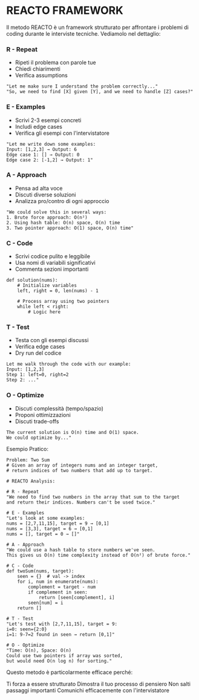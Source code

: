 # **REACTO FRAMEWORK**

Il metodo REACTO è un framework strutturato per affrontare i problemi di coding durante le interviste tecniche. Vediamolo nel dettaglio:

### R - Repeat

* Ripeti il problema con parole tue
* Chiedi chiarimenti
* Verifica assumptions

```
"Let me make sure I understand the problem correctly..."
"So, we need to find [X] given [Y], and we need to handle [Z] cases?"
```

### E - Examples

* Scrivi 2-3 esempi concreti
* Includi edge cases
* Verifica gli esempi con l'intervistatore

```
"Let me write down some examples:
Input: [1,2,3] → Output: 6
Edge case 1: [] → Output: 0
Edge case 2: [-1,2] → Output: 1"
```

### A - Approach
* Pensa ad alta voce
* Discuti diverse soluzioni
* Analizza pro/contro di ogni approccio

```
"We could solve this in several ways:
1. Brute force approach: O(n²)
2. Using hash table: O(n) space, O(n) time
3. Two pointer approach: O(1) space, O(n) time"
```

### C - Code
* Scrivi codice pulito e leggibile
* Usa nomi di variabili significativi
* Commenta sezioni importanti
```
def solution(nums):
    # Initialize variables
    left, right = 0, len(nums) - 1
    
    # Process array using two pointers
    while left < right:
        # Logic here
```

### T - Test
* Testa con gli esempi discussi
* Verifica edge cases
* Dry run del codice
```
Let me walk through the code with our example:
Input: [1,2,3]
Step 1: left=0, right=2
Step 2: ..."
```

### O - Optimize
* Discuti complessità (tempo/spazio)
* Proponi ottimizzazioni
* Discuti trade-offs
```
The current solution is O(n) time and O(1) space.
We could optimize by..."
```

Esempio Pratico:
```
Problem: Two Sum
# Given an array of integers nums and an integer target, 
# return indices of two numbers that add up to target.

# REACTO Analysis:

# R - Repeat
"We need to find two numbers in the array that sum to the target
and return their indices. Numbers can't be used twice."

# E - Examples
"Let's look at some examples:
nums = [2,7,11,15], target = 9 → [0,1]
nums = [3,3], target = 6 → [0,1]
nums = [], target = 0 → []"

# A - Approach
"We could use a hash table to store numbers we've seen.
This gives us O(n) time complexity instead of O(n²) of brute force."

# C - Code
def twoSum(nums, target):
    seen = {}  # val -> index
    for i, num in enumerate(nums):
        complement = target - num
        if complement in seen:
            return [seen[complement], i]
        seen[num] = i
    return []

# T - Test
"Let's test with [2,7,11,15], target = 9:
i=0: seen={2:0}
i=1: 9-7=2 found in seen → return [0,1]"

# O - Optimize
"Time: O(n), Space: O(n)
Could use two pointers if array was sorted, 
but would need O(n log n) for sorting."
```
Questo metodo è particolarmente efficace perché:

Ti forza a essere strutturato
Dimostra il tuo processo di pensiero
Non salti passaggi importanti
Comunichi efficacemente con l'intervistatore